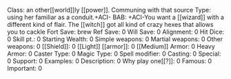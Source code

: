 Class: an other[[world]]ly [[power]]. Communing with that source
Type:  using her familiar as a conduit.+ACI-
BAB: +ACI-You want a [[wizard]] with a different kind of flair. The [[witch]] got all kind of crazy hexes that allows you to cackle
Fort Save:  brew 
Ref Save: 0
Will Save: 0
Alignment: 0
Hit Dice: 0
Skill pt.: 0
Starting Wealth: 0
Simple weapons: 0
Martial weapons: 0
Other weapons: 0
[[Shield]]: 0
[[Light]] [[armor]]: 0
[[Medium]] Armor: 0
Heavy Armor: 0
Caster Type: 0
Magic Type: 0
Spell modifier: 0
Casting: 0
Special: 0
Support: 0
Examples: 0
Description: 0
Why play one[[?]]: 0
Famous: 0
Important: 0
